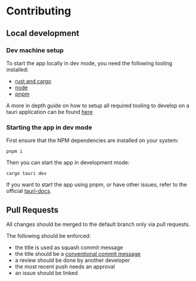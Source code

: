 # Contributing

## Local development

### Dev machine setup

To start the app locally in dev mode, you need the following tooling installed:

- [rust and cargo](https://www.rust-lang.org/tools/install)
- [node](https://nodejs.org/en/download)
- [pnpm](https://pnpm.io/installation)

A more in depth guide on how to setup all required tooling to develop on a tauri
application can be found [here](https://v2.tauri.app/start/prerequisites/)

### Starting the app in dev mode

First ensure that the NPM dependencies are installed on your system:

```shell
pnpm i
```

Then you can start the app in development mode:

```shell
cargo tauri dev
```

If you want to start the app using pnpm, or have other issues, refer to the official
[tauri-docs](https://v2.tauri.app/start/create-project/#start-the-development-server).

## Pull Requests

All changes should be merged to the default branch only via pull requests.

The following should be enforced:

- the title is used as squash commit message
- the title should be a
  [conventional commit message](https://www.conventionalcommits.org/en/v1.0.0/)
- a review should be done by another developer
- the most recent push needs an approval
- an issue should be linked
